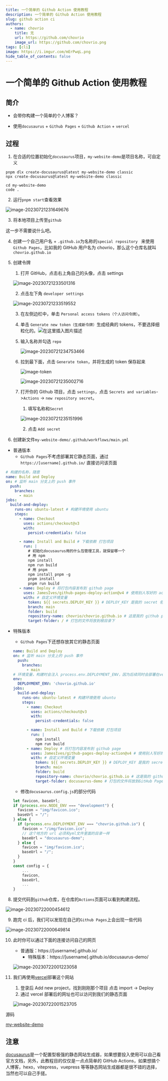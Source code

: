 ```yaml
---
title: 一个简单的 Github Action 使用教程
description: 一个简单的 Github Action 使用教程
slug: github action ci
authors:
  - name: chovrio
    title: 无
    url: https://github.com/chovrio
    image_url: https://github.com/chovrio.png
tags: [cli]
image: https://i.imgur.com/mErPwqL.png
hide_table_of_contents: false
---
```


# 一个简单的 Github Action 使用教程

## 简介

- 会带你构建一个简单的个人博客？

- 使用`docusaurus` + `Github Pages` + `Github Action` + `vercel`

## 过程

1. 在合适的位置初始化`docusaurus`项目，`my-website-demo`是项目名称，可自定义

```shell
pnpm dlx create-docusaurus@latest my-website-demo classic
npx create-docusaurus@latest my-website-demo classic

cd my-website-demo
code .
```

2. 运行`pnpm start`查看效果

![image-20230721231649676](./img/github-action/image-20230721231649676.png)

3. 将本地项目上传至`github`

这一步不需要说什么吧。

4. 创建一个自己用户名 + `.github.io`为名称的`special repository ` 来使用 `Github Pages`，比如我的 GitHub 用户名为 chovrio，那么这个仓库名就叫`chovrio.github.io`

5. 创建令牌

   1. 打开 GitHub，点击右上角自己的头像，点击 settings

   ![image-20230721233501316](./img/github-action/image-20230721233501316.png)

   2. 点击左下角 `developer settings`

   ![image-20230721233519552](./img/github-action/image-20230721233519552.png)

   3. 在左侧边栏中，单击 `Personal access tokens（个人访问令牌）`。

   4. 单击 `Generate new token（生成新令牌）`生成经典的 tokens，不要选择细粒化的。![在这里插入图片描述](./img/github-action/0c30036f-1205-4a53-a9d3-76d2837ce688.png)

   5. 输入名称并勾选 `repo`

      ![image-20230721234753466](./img/github-action/image-20230721234753466.png)

   6. 拉到最下面，点击 `Generate token`，并将生成的 token 保存起来

      ![image-token](./img/github-action/image-token.png)

      ![image-20230721235002716](./img/github-action/image-20230721235002716.png)

   7. 打开你的 Github 项目，点击 `settings`，点击 `Secrets and variables`->`Actions` -> `new repository secret`。

      1. 填写名称和`Secret`

      ![image-20230721235151996](./img/github-action/image-20230721235151996.png)

      2. 点击 `Add secret`

6. 创建新文件`my-website-demo/.github/workflows/main.yml`

- 普通版本
  - `Github Pages`不考虑部署其它静态页面，通过`https://[username].github.io/` 直接访问该页面

```yaml
# 构建的名称，随意
name: Build and Deploy
on: # 监听 main 分支上的 push 事件
  push:
    branches:
      - main
jobs:
  build-and-deploy:
    runs-on: ubuntu-latest # 构建环境使用 ubuntu
    steps:
      - name: Checkout
        uses: actions/checkout@v3
        with:
          persist-credentials: false

      - name: Install and Build # 下载依赖 打包项目
        run: |
          # 初始化docusaurus用的什么包管理工具，就保留哪一个
          # 用 npm	
          npm install
          npm run build
          # 用 pnpm
          npm install pnpm -g
          pnpm install
          pnpm run build
      - name: Deploy # 将打包内容发布到 github page
        uses: JamesIves/github-pages-deploy-action@v4 # 使用别人写好的 actions
        with: # 自定义环境变量
          token: ${{ secrets.DEPLOY_KEY }} # DEPLOY_KEY 是我的 secret 名称，需要替换成你的
          branch: main
          folder: build
          repository-name: chovrio/chovrio.github.io # 这是我的 github page 仓库
          target-folder: / # 打包的文件将放到根目录下
```

- 特殊版本

  - `Github Pages`下还想存放其它的静态页面

  ```yaml
  name: Build and Deploy
  on: # 监听 main 分支上的 push 事件
    push:
      branches:
        - main
  # 环境变量，构建时会注入 process.env.DEPLOYMENT_ENV，因为后续同时会部署在vercel上，通过这个环境变量区分 vercel 环境和 github action 环境
  env:
    DEPLOYMENT_ENV: 'chovrio.github.io'
  jobs:
    build-and-deploy:
      runs-on: ubuntu-latest # 构建环境使用 ubuntu
      steps:
        - name: Checkout
          uses: actions/checkout@v3
          with:
            persist-credentials: false

        - name: Install and Build # 下载依赖 打包项目
          run: |
            npm install
            npm run build
        - name: Deploy # 将打包内容发布到 github page
          uses: JamesIves/github-pages-deploy-action@v4 # 使用别人写好的 actions
          with: # 自定义环境变量
            token: ${{ secrets.DEPLOY_KEY }} # DEPLOY_KEY 是我的 secret 名称，需要替换成你的
            branch: main
            folder: build
            repository-name: chovrio/chovrio.github.io # 这是我的 github page 仓库
            target-folder: docusaurus-demo # 打包的文件将放到GitHub Pages的docusaurus-demo 目录下
  ```

  - 修改`docusaurus.config.js`的部分代码

  ```js
  let favicon, baseUrl;
  if (process.env.NODE_ENV === "development") {
    favicon = "img/favicon.ico";
    baseUrl = "/";
  } else {
    if (process.env.DEPLOYMENT_ENV === "chovrio.github.io") {
      favicon = "/img/favicon.ico";
      // 这个地方的 url 必须和yml文件里面的目录一样
      baseUrl = "docusaurus-demo";
    } else {
      favicon = "img/favicon.ico";
      baseUrl = "/";
    }
  }
  const config = {
      ...
      favicon,
      baseUrl,
      ...
  }
  ```

8. 提交代码到`github`仓库，在仓库的`Actions`页面可以看到构建流程。

![image-20230722000454612](./img/github-action/image-20230722000454612.png)

9. 跑完 ci 后，我们可以发现在自己的`Github Pages`上会出现一些代码

![image-20230722000649814](./img/github-action/image-20230722000649814.png)

10. 此时你可以通过下面的连接访问自己的网页

    - 普通版：https://[username].github.io/
      - 特殊版本：https://[username].github.io/docusaurus-demo/

    ![image-20230722001223058](./img/github-action/image-20230722001223058.png)

11. 我们再使用[vercel](https://vercel.com/dashboard)部署这个网站

    1. 登录后 Add new project，找到刚刚那个项目 点击 import -> Deploy
    2. 通过 vercel 部署后的网址也可以访问到我们的静态页面

    ![image-20230722001523705](./img/github-action/image-20230722001523705.png)

源码

[my-website-demo](https://github.com/chovrio/my-website-demo)

## 注意

[docusaurus](https://docusaurus.io/zh-CN/)是一个配置型极强的静态网站生成器，如果想要投入使用可以自己看官方文档，另外，此教程目的仅仅是一点点简单的 GitHub Actions，如果想搞个人博客，hexo，vitepress，vuepress 等等静态网站生成器都是很不错的选择，当然也可以自己手搓。

